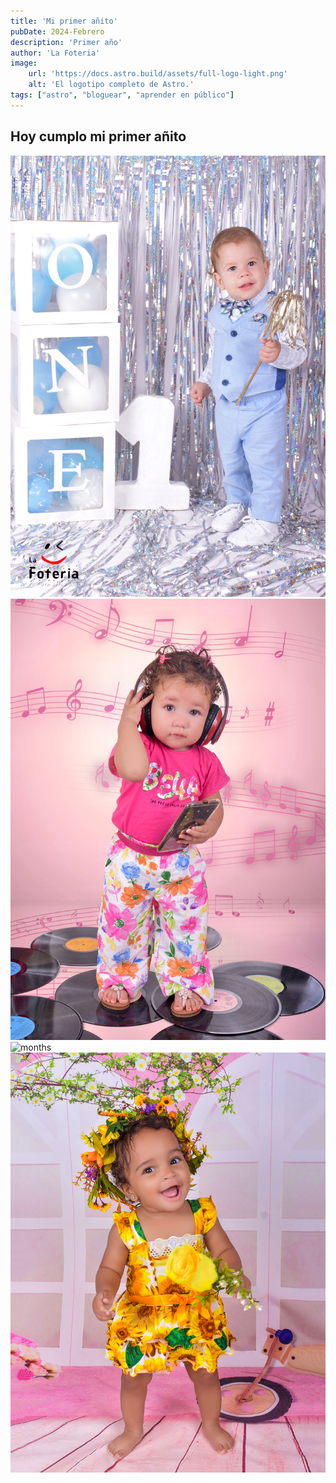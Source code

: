 ```yaml
---
title: 'Mi primer añito'
pubDate: 2024-Febrero
description: 'Primer año'
author: 'La Foteria'
image:
    url: 'https://docs.astro.build/assets/full-logo-light.png'
    alt: 'El logotipo completo de Astro.'
tags: ["astro", "bloguear", "aprender en público"]
---
```




## Hoy cumplo mi primer añito

![months][path]
![months][path2]
![months][path3]
![months][path4]

[path]: ../../../assets/first-year/01.JPG
[path2]: ../../../assets/first-year/02.JPG
[path3]: ../../../assets/first-year/03.JPG
[path4]: ../../../assets/first-year/04.JPG
